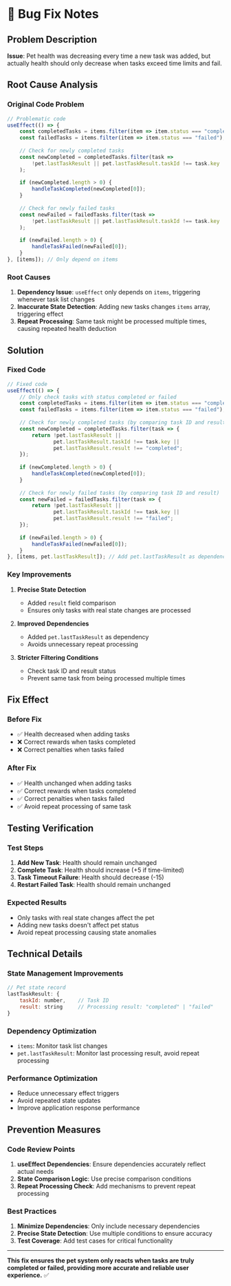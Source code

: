 # 🐛 Bug Fix Notes

## Problem Description

**Issue**: Pet health was decreasing every time a new task was added, but actually health should only decrease when tasks exceed time limits and fail.

## Root Cause Analysis

### Original Code Problem
```javascript
// Problematic code
useEffect(() => {
    const completedTasks = items.filter(item => item.status === "completed");
    const failedTasks = items.filter(item => item.status === "failed");
    
    // Check for newly completed tasks
    const newCompleted = completedTasks.filter(task => 
        !pet.lastTaskResult || pet.lastTaskResult.taskId !== task.key
    );
    
    if (newCompleted.length > 0) {
        handleTaskCompleted(newCompleted[0]);
    }
    
    // Check for newly failed tasks
    const newFailed = failedTasks.filter(task => 
        !pet.lastTaskResult || pet.lastTaskResult.taskId !== task.key
    );
    
    if (newFailed.length > 0) {
        handleTaskFailed(newFailed[0]);
    }
}, [items]); // Only depend on items
```

### Root Causes
1. **Dependency Issue**: `useEffect` only depends on `items`, triggering whenever task list changes
2. **Inaccurate State Detection**: Adding new tasks changes `items` array, triggering effect
3. **Repeat Processing**: Same task might be processed multiple times, causing repeated health deduction

## Solution

### Fixed Code
```javascript
// Fixed code
useEffect(() => {
    // Only check tasks with status completed or failed
    const completedTasks = items.filter(item => item.status === "completed");
    const failedTasks = items.filter(item => item.status === "failed");
    
    // Check for newly completed tasks (by comparing task ID and result)
    const newCompleted = completedTasks.filter(task => {
        return !pet.lastTaskResult || 
               pet.lastTaskResult.taskId !== task.key || 
               pet.lastTaskResult.result !== "completed";
    });
    
    if (newCompleted.length > 0) {
        handleTaskCompleted(newCompleted[0]);
    }
    
    // Check for newly failed tasks (by comparing task ID and result)
    const newFailed = failedTasks.filter(task => {
        return !pet.lastTaskResult || 
               pet.lastTaskResult.taskId !== task.key || 
               pet.lastTaskResult.result !== "failed";
    });
    
    if (newFailed.length > 0) {
        handleTaskFailed(newFailed[0]);
    }
}, [items, pet.lastTaskResult]); // Add pet.lastTaskResult as dependency
```

### Key Improvements

1. **Precise State Detection**
   - Added `result` field comparison
   - Ensures only tasks with real state changes are processed

2. **Improved Dependencies**
   - Added `pet.lastTaskResult` as dependency
   - Avoids unnecessary repeat processing

3. **Stricter Filtering Conditions**
   - Check task ID and result status
   - Prevent same task from being processed multiple times

## Fix Effect

### Before Fix
- ✅ Health decreased when adding tasks
- ❌ Correct rewards when tasks completed
- ❌ Correct penalties when tasks failed

### After Fix
- ✅ Health unchanged when adding tasks
- ✅ Correct rewards when tasks completed
- ✅ Correct penalties when tasks failed
- ✅ Avoid repeat processing of same task

## Testing Verification

### Test Steps
1. **Add New Task**: Health should remain unchanged
2. **Complete Task**: Health should increase (+5 if time-limited)
3. **Task Timeout Failure**: Health should decrease (-15)
4. **Restart Failed Task**: Health should remain unchanged

### Expected Results
- Only tasks with real state changes affect the pet
- Adding new tasks doesn't affect pet status
- Avoid repeat processing causing state anomalies

## Technical Details

### State Management Improvements
```javascript
// Pet state record
lastTaskResult: {
    taskId: number,    // Task ID
    result: string     // Processing result: "completed" | "failed"
}
```

### Dependency Optimization
- `items`: Monitor task list changes
- `pet.lastTaskResult`: Monitor last processing result, avoid repeat processing

### Performance Optimization
- Reduce unnecessary effect triggers
- Avoid repeated state updates
- Improve application response performance

## Prevention Measures

### Code Review Points
1. **useEffect Dependencies**: Ensure dependencies accurately reflect actual needs
2. **State Comparison Logic**: Use precise comparison conditions
3. **Repeat Processing Check**: Add mechanisms to prevent repeat processing

### Best Practices
1. **Minimize Dependencies**: Only include necessary dependencies
2. **Precise State Detection**: Use multiple conditions to ensure accuracy
3. **Test Coverage**: Add test cases for critical functionality

---

**This fix ensures the pet system only reacts when tasks are truly completed or failed, providing more accurate and reliable user experience.** ✅